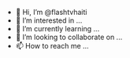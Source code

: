 - 👋 Hi, I’m @flashtvhaiti
- 👀 I’m interested in ...
- 🌱 I’m currently learning ...
- 💞️ I’m looking to collaborate on ...
- 📫 How to reach me ...

<!---
flashtvhaiti/flashtvhaiti is a ✨ special ✨ repository because its `README.md` (this file) appears on your GitHub profile.
You can click the Preview link to take a look at your changes.
--->

